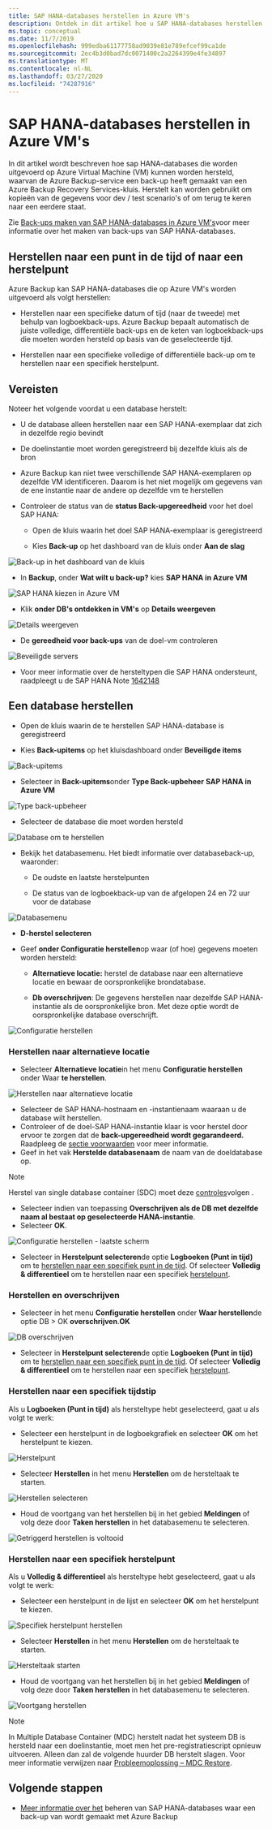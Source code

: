 ```yaml
---
title: SAP HANA-databases herstellen in Azure VM's
description: Ontdek in dit artikel hoe u SAP HANA-databases herstellen die worden uitgevoerd op Azure Virtual Machines.
ms.topic: conceptual
ms.date: 11/7/2019
ms.openlocfilehash: 999edba61177758ad9039e81e789efcef99ca1de
ms.sourcegitcommit: 2ec4b3d0bad7dc0071400c2a2264399e4fe34897
ms.translationtype: MT
ms.contentlocale: nl-NL
ms.lasthandoff: 03/27/2020
ms.locfileid: "74287916"
---
```

# <a name="restore-sap-hana-databases-on-azure-vms"></a>SAP HANA-databases herstellen in Azure VM's

In dit artikel wordt beschreven hoe sap HANA-databases die worden uitgevoerd op Azure Virtual Machine (VM) kunnen worden hersteld, waarvan de Azure Backup-service een back-up heeft gemaakt van een Azure Backup Recovery Services-kluis. Herstelt kan worden gebruikt om kopieën van de gegevens voor dev / test scenario's of om terug te keren naar een eerdere staat.

Zie [Back-ups maken van SAP HANA-databases in Azure VM's](https://docs.microsoft.com/azure/backup/backup-azure-sap-hana-database)voor meer informatie over het maken van back-ups van SAP HANA-databases.

## <a name="restore-to-a-point-in-time-or-to-a-recovery-point"></a>Herstellen naar een punt in de tijd of naar een herstelpunt

Azure Backup kan SAP HANA-databases die op Azure VM's worden uitgevoerd als volgt herstellen:

* Herstellen naar een specifieke datum of tijd (naar de tweede) met behulp van logboekback-ups. Azure Backup bepaalt automatisch de juiste volledige, differentiële back-ups en de keten van logboekback-ups die moeten worden hersteld op basis van de geselecteerde tijd.

* Herstellen naar een specifieke volledige of differentiële back-up om te herstellen naar een specifiek herstelpunt.

## <a name="prerequisites"></a>Vereisten

Noteer het volgende voordat u een database herstelt:

* U de database alleen herstellen naar een SAP HANA-exemplaar dat zich in dezelfde regio bevindt

* De doelinstantie moet worden geregistreerd bij dezelfde kluis als de bron

* Azure Backup kan niet twee verschillende SAP HANA-exemplaren op dezelfde VM identificeren. Daarom is het niet mogelijk om gegevens van de ene instantie naar de andere op dezelfde vm te herstellen

* Controleer de status van de **status Back-upgereedheid** voor het doel SAP HANA:

  * Open de kluis waarin het doel SAP HANA-exemplaar is geregistreerd

  * Kies **Back-up** op het dashboard van de kluis onder **Aan de slag**

![Back-up in het dashboard van de kluis](media/sap-hana-db-restore/getting-started-backup.png)

* In **Backup**, onder **Wat wilt u back-up?** kies **SAP HANA in Azure VM**

![SAP HANA kiezen in Azure VM](media/sap-hana-db-restore/sap-hana-backup.png)

* Klik **onder DB's ontdekken in VM's** op **Details weergeven**

![Details weergeven](media/sap-hana-db-restore/view-details.png)

* De **gereedheid voor back-ups** van de doel-vm controleren

![Beveiligde servers](media/sap-hana-db-restore/protected-servers.png)

* Voor meer informatie over de hersteltypen die SAP HANA ondersteunt, raadpleegt u de SAP HANA Note [1642148](https://launchpad.support.sap.com/#/notes/1642148)

## <a name="restore-a-database"></a>Een database herstellen

* Open de kluis waarin de te herstellen SAP HANA-database is geregistreerd

* Kies **Back-upitems** op het kluisdashboard onder **Beveiligde items**

![Back-upitems](media/sap-hana-db-restore/backup-items.png)

* Selecteer in **Back-upitems**onder **Type Back-upbeheer** **SAP HANA in Azure VM**

![Type back-upbeheer](media/sap-hana-db-restore/backup-management-type.png)

* Selecteer de database die moet worden hersteld

 ![Database om te herstellen](media/sap-hana-db-restore/database-to-restore.png)

* Bekijk het databasemenu. Het biedt informatie over databaseback-up, waaronder:

  * De oudste en laatste herstelpunten

  * De status van de logboekback-up van de afgelopen 24 en 72 uur voor de database

![Databasemenu](media/sap-hana-db-restore/database-menu.png)

* **D-herstel selecteren**

* Geef **onder Configuratie herstellen**op waar (of hoe) gegevens moeten worden hersteld:

  * **Alternatieve locatie:** herstel de database naar een alternatieve locatie en bewaar de oorspronkelijke brondatabase.

  * **Db overschrijven**: De gegevens herstellen naar dezelfde SAP HANA-instantie als de oorspronkelijke bron. Met deze optie wordt de oorspronkelijke database overschrijft.

![Configuratie herstellen](media/sap-hana-db-restore/restore-configuration.png)

### <a name="restore-to-alternate-location"></a>Herstellen naar alternatieve locatie

* Selecteer **Alternatieve locatie**in het menu **Configuratie herstellen** onder Waar **te herstellen**.

![Herstellen naar alternatieve locatie](media/sap-hana-db-restore/restore-alternate-location.png)

* Selecteer de SAP HANA-hostnaam en -instantienaam waaraan u de database wilt herstellen.
* Controleer of de doel-SAP HANA-instantie klaar is voor herstel door ervoor te zorgen dat de **back-upgereedheid wordt gegarandeerd.** Raadpleeg de [sectie voorwaarden](#prerequisites) voor meer informatie.
* Geef in het vak **Herstelde databasenaam** de naam van de doeldatabase op.

> [!NOTE]
> Herstel van single database container (SDC) moet deze [controles](backup-azure-sap-hana-database-troubleshoot.md#single-container-database-sdc-restore)volgen .

* Selecteer indien van toepassing **Overschrijven als de DB met dezelfde naam al bestaat op geselecteerde HANA-instantie**.
* Selecteer **OK**.

![Configuratie herstellen - laatste scherm](media/sap-hana-db-restore/restore-configuration-last.png)

* Selecteer in **Herstelpunt selecteren**de optie **Logboeken (Punt in tijd)** om te [herstellen naar een specifiek punt in de tijd](#restore-to-a-specific-point-in-time). Of selecteer **Volledig & differentieel** om te herstellen naar een specifiek [herstelpunt](#restore-to-a-specific-recovery-point).

### <a name="restore-and-overwrite"></a>Herstellen en overschrijven

* Selecteer in het menu **Configuratie herstellen** onder **Waar herstellen**de optie DB > OK **overschrijven**.**OK**

![DB overschrijven](media/sap-hana-db-restore/overwrite-db.png)

* Selecteer in **Herstelpunt selecteren**de optie **Logboeken (Punt in tijd)** om te [herstellen naar een specifiek punt in de tijd](#restore-to-a-specific-point-in-time). Of selecteer **Volledig & differentieel** om te herstellen naar een specifiek [herstelpunt](#restore-to-a-specific-recovery-point).

### <a name="restore-to-a-specific-point-in-time"></a>Herstellen naar een specifiek tijdstip

Als u **Logboeken (Punt in tijd)** als hersteltype hebt geselecteerd, gaat u als volgt te werk:

* Selecteer een herstelpunt in de logboekgrafiek en selecteer **OK** om het herstelpunt te kiezen.

![Herstelpunt](media/sap-hana-db-restore/restore-point.png)

* Selecteer **Herstellen** in het menu **Herstellen** om de hersteltaak te starten.

![Herstellen selecteren](media/sap-hana-db-restore/restore-restore.png)

* Houd de voortgang van het herstellen bij in het gebied **Meldingen** of volg deze door **Taken herstellen** in het databasemenu te selecteren.

![Getriggerd herstellen is voltooid](media/sap-hana-db-restore/restore-triggered.png)

### <a name="restore-to-a-specific-recovery-point"></a>Herstellen naar een specifiek herstelpunt

Als u **Volledig & differentieel** als hersteltype hebt geselecteerd, gaat u als volgt te werk:

* Selecteer een herstelpunt in de lijst en selecteer **OK** om het herstelpunt te kiezen.

![Specifiek herstelpunt herstellen](media/sap-hana-db-restore/specific-recovery-point.png)

* Selecteer **Herstellen** in het menu **Herstellen** om de hersteltaak te starten.

![Hersteltaak starten](media/sap-hana-db-restore/restore-specific.png)

* Houd de voortgang van het herstellen bij in het gebied **Meldingen** of volg deze door **Taken herstellen** in het databasemenu te selecteren.

![Voortgang herstellen](media/sap-hana-db-restore/restore-progress.png)

> [!NOTE]
> In Multiple Database Container (MDC) herstelt nadat het systeem DB is hersteld naar een doelinstantie, moet men het pre-registratiescript opnieuw uitvoeren. Alleen dan zal de volgende huurder DB herstelt slagen. Voor meer informatie verwijzen naar [Probleemoplossing – MDC Restore](backup-azure-sap-hana-database-troubleshoot.md#multiple-container-database-mdc-restore).

## <a name="next-steps"></a>Volgende stappen

* [Meer informatie over het](sap-hana-db-manage.md) beheren van SAP HANA-databases waar een back-up van wordt gemaakt met Azure Backup
